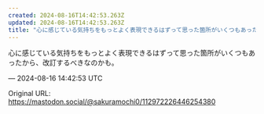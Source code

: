 ```yaml
---
created: 2024-08-16T14:42:53.263Z
updated: 2024-08-16T14:42:53.263Z
title: "心に感じている気持ちをもっとよく表現できるはずって思った箇所がいくつもあったから[...]"
---
```


<p>心に感じている気持ちをもっとよく表現できるはずって思った箇所がいくつもあったから、改訂するべきなのかも。</p>

&mdash; 2024-08-16 14:42:53 UTC

Original URL: https://mastodon.social/@sakuramochi0/112972226446254380
